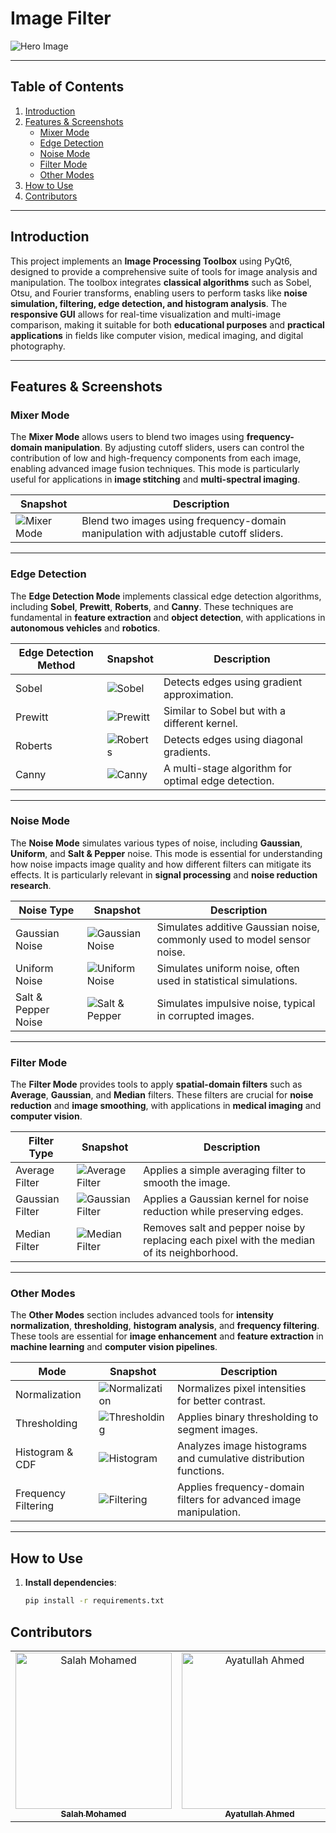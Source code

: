 # Image Filter

![Hero Image](https://github.com/user-attachments/assets/23945e2e-2be3-4da3-9d14-ebe9f9b74051)

---

## Table of Contents
1. [Introduction](#introduction)
2. [Features & Screenshots](#features--screenshots)
   - [Mixer Mode](#-mixer-mode)
   - [Edge Detection](#-edge-detection)
   - [Noise Mode](#-noise-mode)
   - [Filter Mode](#-filter-mode)
   - [Other Modes](#-other-modes)
3. [How to Use](#how-to-use)
4. [Contributors](#contributors)

---

## Introduction
This project implements an **Image Processing Toolbox** using PyQt6, designed to provide a comprehensive suite of tools for image analysis and manipulation. The toolbox integrates **classical algorithms** such as Sobel, Otsu, and Fourier transforms, enabling users to perform tasks like **noise simulation, filtering, edge detection, and histogram analysis**. The **responsive GUI** allows for real-time visualization and multi-image comparison, making it suitable for both **educational purposes** and **practical applications** in fields like computer vision, medical imaging, and digital photography.

---

## Features & Screenshots

### Mixer Mode  
The **Mixer Mode** allows users to blend two images using **frequency-domain manipulation**. By adjusting cutoff sliders, users can control the contribution of low and high-frequency components from each image, enabling advanced image fusion techniques. This mode is particularly useful for applications in **image stitching** and **multi-spectral imaging**.

| Snapshot | Description |
|----------|-------------|
| ![Mixer Mode](https://github.com/user-attachments/assets/71e51a77-c0a9-4d0a-bad3-16077b44164b) | Blend two images using frequency-domain manipulation with adjustable cutoff sliders. |

---
### Edge Detection  
The **Edge Detection Mode** implements classical edge detection algorithms, including **Sobel**, **Prewitt**, **Roberts**, and **Canny**. These techniques are fundamental in **feature extraction** and **object detection**, with applications in **autonomous vehicles** and **robotics**.

| Edge Detection Method | Snapshot | Description |
|-----------------------|----------|-------------|
| Sobel | ![Sobel](https://github.com/user-attachments/assets/86d01db2-4ea3-44ab-9ed4-19552ca5002d) | Detects edges using gradient approximation. |
| Prewitt | ![Prewitt](https://github.com/user-attachments/assets/753bf712-e78c-4035-8c48-c0d6a4a5e1df) | Similar to Sobel but with a different kernel. |
| Roberts | ![Roberts](https://github.com/user-attachments/assets/868a1936-82c2-49b6-8686-f8f80701144c) | Detects edges using diagonal gradients. |
| Canny | ![Canny](https://github.com/user-attachments/assets/7ef6e5b4-4059-4cee-912b-7daf522a1369) | A multi-stage algorithm for optimal edge detection. |

---
### Noise Mode  
The **Noise Mode** simulates various types of noise, including **Gaussian**, **Uniform**, and **Salt & Pepper** noise. This mode is essential for understanding how noise impacts image quality and how different filters can mitigate its effects. It is particularly relevant in **signal processing** and **noise reduction research**.

| Noise Type | Snapshot | Description |
|------------|----------|-------------|
| Gaussian Noise | ![Gaussian Noise](https://github.com/user-attachments/assets/0ecbbb8d-c5f6-432c-980f-0927788b46b2) | Simulates additive Gaussian noise, commonly used to model sensor noise. |
| Uniform Noise | ![Uniform Noise](https://github.com/user-attachments/assets/15d74b9f-7a37-4a02-a6cc-3aeb3395cdd5) | Simulates uniform noise, often used in statistical simulations. |
| Salt & Pepper Noise | ![Salt & Pepper](https://github.com/user-attachments/assets/43a87ed9-39ac-4d64-9583-aca5279111bd) | Simulates impulsive noise, typical in corrupted images. |

---

### Filter Mode  
The **Filter Mode** provides tools to apply **spatial-domain filters** such as **Average**, **Gaussian**, and **Median** filters. These filters are crucial for **noise reduction** and **image smoothing**, with applications in **medical imaging** and **computer vision**.

| Filter Type | Snapshot | Description |
|-------------|----------|-------------|
| Average Filter | ![Average Filter](https://github.com/user-attachments/assets/c82948b8-fb91-4411-b2cf-1f6c44d98789) | Applies a simple averaging filter to smooth the image. |
| Gaussian Filter | ![Gaussian Filter](https://github.com/user-attachments/assets/42218d6b-8101-4799-8bd3-9f2b6a7aee1d) | Applies a Gaussian kernel for noise reduction while preserving edges. |
| Median Filter | ![Median Filter](https://github.com/user-attachments/assets/d5cd1d6f-a232-4b1e-b9da-93fddfc8416b) | Removes salt and pepper noise by replacing each pixel with the median of its neighborhood. |

---


### Other Modes  
The **Other Modes** section includes advanced tools for **intensity normalization**, **thresholding**, **histogram analysis**, and **frequency filtering**. These tools are essential for **image enhancement** and **feature extraction** in **machine learning** and **computer vision pipelines**.

| Mode | Snapshot | Description |
|------|----------|-------------|
| Normalization | ![Normalization](https://github.com/user-attachments/assets/a78f39c8-446a-4516-b7f3-0d151be6f076) | Normalizes pixel intensities for better contrast. |
| Thresholding | ![Thresholding](https://github.com/user-attachments/assets/ef74dc5c-1aca-488e-a2bd-06b27fb423d0) | Applies binary thresholding to segment images. |
| Histogram & CDF | ![Histogram](https://github.com/user-attachments/assets/499d3d15-2a48-4065-8c89-2938a7b81e6c) | Analyzes image histograms and cumulative distribution functions. |
| Frequency Filtering | ![Filtering](https://github.com/user-attachments/assets/5dfbc25b-0f07-4e80-ad76-c8cb865af36e) | Applies frequency-domain filters for advanced image manipulation. |

---

## How to Use
1. **Install dependencies**:  
   ```bash
   pip install -r requirements.txt

## Contributors

<table>
  <tr>
        <td align="center">
      <a href="https://github.com/salahmohamed03">
        <img src="https://avatars.githubusercontent.com/u/93553073?v=4" width="250px;" alt="Salah Mohamed"/>
        <br />
        <sub><b>Salah Mohamed</b></sub>
      </a>
    </td>
    <td align="center">
      <a href="https://github.com/Ayatullah-ahmed" target="_blank">
        <img src="https://avatars.githubusercontent.com/u/125223938?v=" width="250px;" alt="Ayatullah Ahmed"/>
        <br />
        <sub><b>Ayatullah Ahmed</b></sub>
      </a>
    </td>
        <td align="center">
      <a href="https://github.com/Abdelrahman0Sayed">
        <img src="https://avatars.githubusercontent.com/u/113141265?v=4" width="250px;" alt="Abdelrahman Sayed"/>
        <br />
        <sub><b>Abdelrahman Sayed</b></sub>
      </a>
    </td>
        </td>
        <td align="center">
      <a href="https://github.com/AhmeedRaafatt">
        <img src="https://avatars.githubusercontent.com/u/125607744?v=4" width="250px;" alt="Ahmed Raffat"/>
        <br />
        <sub><b>Ahmed Rafaat</b></sub>
      </a>
    </td>
  </tr>
</table>
